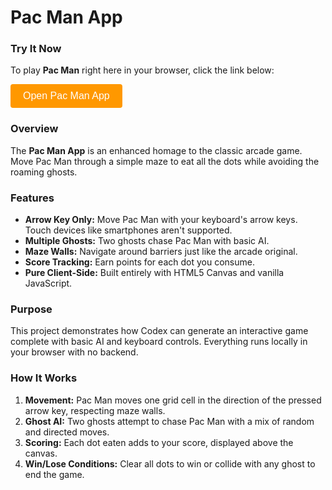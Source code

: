 # Pac Man App

### Try It Now

To play **Pac Man** right here in your browser, click the link below:

<!-- Button to open modal -->
<button id="openModalButton" class="cta-btn">Open Pac Man App</button>

<!-- Modal -->
<div id="pac_manModal">
  <div id="modalContent">
    <span id="closeModal" class="close">&times;</span>
    <iframe src="../../_static/apps/pac_man/pac_man.html" title="Pac Man App"></iframe>
  </div>
</div>

### Overview

The **Pac Man App** is an enhanced homage to the classic arcade game. Move Pac Man through a simple maze to eat all the dots while avoiding the roaming ghosts.

### Features

- **Arrow Key Only:** Move Pac Man with your keyboard's arrow keys. Touch devices like smartphones aren't supported.
- **Multiple Ghosts:** Two ghosts chase Pac Man with basic AI.
- **Maze Walls:** Navigate around barriers just like the arcade original.
- **Score Tracking:** Earn points for each dot you consume.
- **Pure Client-Side:** Built entirely with HTML5 Canvas and vanilla JavaScript.

### Purpose

This project demonstrates how Codex can generate an interactive game complete with basic AI and keyboard controls. Everything runs locally in your browser with no backend.

### How It Works

1. **Movement:** Pac Man moves one grid cell in the direction of the pressed arrow key, respecting maze walls.
2. **Ghost AI:** Two ghosts attempt to chase Pac Man with a mix of random and directed moves.
3. **Scoring:** Each dot eaten adds to your score, displayed above the canvas.
4. **Win/Lose Conditions:** Clear all dots to win or collide with any ghost to end the game.

<script>
document.addEventListener("DOMContentLoaded", function () {
  const modal = document.getElementById("pac_manModal");
  const openBtn = document.getElementById("openModalButton");
  const closeBtn = document.getElementById("closeModal");
  openBtn.addEventListener("click", () => {
    modal.style.display = "flex";
  });
  closeBtn.addEventListener("click", () => {
    modal.style.display = "none";
  });
  modal.addEventListener("click", (e) => {
    if (e.target === modal) modal.style.display = "none";
  });
});
</script>

<style>
/* Same styles as other JavaScript of the Day modals */
#pac_manModal {
  position: fixed;
  top: 0;
  left: 0;
  width: 100%;
  height: 100%;
  background: rgba(0, 0, 0, 0.5);
  display: none;
  justify-content: center;
  align-items: center;
  z-index: 1000;
}
#modalContent {
  background: white;
  padding: 20px;
  border-radius: 8px;
  position: relative;
  width: 90%;
  max-width: 600px;
}
#modalContent iframe {
  width: 100%;
  height: 70vh;
  border: none;
}
#closeModal {
  position: absolute;
  top: 10px;
  right: 15px;
  font-size: 24px;
  cursor: pointer;
}
.cta-btn {
  background-color: #ff9800;
  color: white;
  padding: 10px 20px;
  border: none;
  border-radius: 4px;
  font-size: 16px;
  cursor: pointer;
}
.cta-btn:hover {
  background-color: #e68900;
}
</style>

